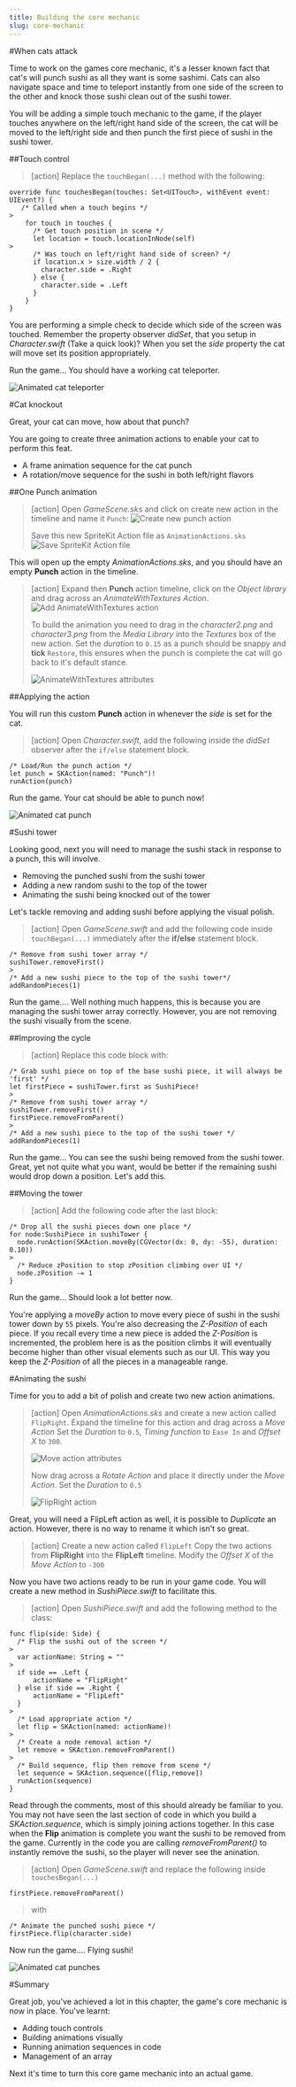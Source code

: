 ```yaml
---
title: Building the core mechanic
slug: core-mechanic
---
```


#When cats attack

Time to work on the games core mechanic, it's a lesser known fact that cat's will punch sushi as all they want is some sashimi.  Cats can also navigate space and time to teleport instantly from one side of the screen to the other and knock those sushi clean out of the sushi tower.

You will be adding a simple touch mechanic to the game, if the player touches anywhere on the left/right hand side of the screen, the cat will be moved to the left/right side and then punch the first piece of sushi in the sushi tower.

##Touch control

> [action]
> Replace the `touchBegan(...)` method with the following:
>
```
override func touchesBegan(touches: Set<UITouch>, withEvent event: UIEvent?) {
   /* Called when a touch begins */
>
    for touch in touches {
      /* Get touch position in scene */
      let location = touch.locationInNode(self)
>        
      /* Was touch on left/right hand side of screen? */
      if location.x > size.width / 2 {
        character.side = .Right
      } else {
        character.side = .Left
      }
    }
}
```
>

You are performing a simple check to decide which side of the screen was touched.  Remember the property observer *didSet*, that you setup in *Character.swift* (Take a quick look)? When you set the *side* property the cat will move set its position appropriately.

Run the game... You should have a working cat teleporter.

![Animated cat teleporter](../Tutorial-Images/animated_cat_teleporter.gif)

#Cat knockout

Great, your cat can move, how about that punch?

You are going to create three animation actions to enable your cat to perform this feat.

- A frame animation sequence for the cat punch
- A rotation/move sequence for the sushi in both left/right flavors

##One Punch animation

> [action]
> Open *GameScene.sks* and click on create new action in the timeline and name it `Punch`:
> ![Create new punch action](../Tutorial-Images/xcode_spritekit_new_action_punch.png)
>
> Save this new SpriteKit Action file as `AnimationActions.sks`
> ![Save SpriteKit Action file](../Tutorial-Images/xcode_spritekit_action_file_save.png)
>

This will open up the empty *AnimationActions.sks*, and you should have an empty **Punch** action in the timeline.

> [action]
> Expand then **Punch** action timeline, click on the *Object library* and drag across an *AnimateWithTextures Action*.
> ![Add AnimateWithTextures action](../Tutorial-Images/xcode_spritekit_add_animatewithtextures_action.png)
>
> To build the animation you need to drag in the *character2.png* and *character3.png* from the *Media Library* into the *Textures* box of the new action.
> Set the *duration* to `0.15` as a punch should be snappy and **tick** `Restore`, this ensures when the punch is complete the cat will go back to it's default stance.
>
> ![AnimateWithTextures attributes](../Tutorial-Images/xcode_spritekit_animatewithtextures_attributes.png)
>

##Applying the action

You will run this custom **Punch** action in whenever the *side* is set for the cat.

> [action]
> Open *Character.swift*, add the following inside the *didSet* observer after the `if/else` statement block.
>
```
/* Load/Run the punch action */
let punch = SKAction(named: "Punch")!
runAction(punch)
```
>

Run the game. Your cat should be able to punch now!

![Animated cat punch](../Tutorial-Images/animated_cat_punch.gif)

#Sushi tower

Looking good, next you will need to manage the sushi stack in response to a punch, this will involve.

- Removing the punched sushi from the sushi tower
- Adding a new random sushi to the top of the tower
- Animating the sushi being knocked out of the tower

Let's tackle removing and adding sushi before applying the visual polish.

> [action]
> Open *GameScene.swift* and add the following code inside `touchBegan(...)` immediately after the **if/else** statement block.
>
```
/* Remove from sushi tower array */
sushiTower.removeFirst()
>
/* Add a new sushi piece to the top of the sushi tower*/
addRandomPieces(1)
```
>

Run the game.... Well nothing much happens, this is because you are managing the sushi tower array correctly.  However, you are not removing the sushi visually from the scene.  

##Improving the cycle

> [action]
> Replace this code block with:
>
```
/* Grab sushi piece on top of the base sushi piece, it will always be 'first' */
let firstPiece = sushiTower.first as SushiPiece!
>
/* Remove from sushi tower array */
sushiTower.removeFirst()
firstPiece.removeFromParent()
>
/* Add a new sushi piece to the top of the sushi tower */
addRandomPieces(1)
```
>

Run the game... You can see the sushi being removed from the sushi tower.  Great, yet not quite what you want, would be better if the remaining sushi would drop down a position. Let's add this.

##Moving the tower

> [action]
> Add the following code after the last block:
```
/* Drop all the sushi pieces down one place */
for node:SushiPiece in sushiTower {
  node.runAction(SKAction.moveBy(CGVector(dx: 0, dy: -55), duration: 0.10))
>
  /* Reduce zPosition to stop zPosition climbing over UI */
  node.zPosition -= 1
}
```
>

Run the game... Should look a lot better now.

You're applying a *moveBy* action to move every piece of sushi in the sushi tower down by `55` pixels. You're also decreasing the *Z-Position* of each piece.  If you recall every time a new piece is added the *Z-Position* is incremented, the problem here is as the position climbs it will eventually become higher than other visual elements such as our UI.  This way you keep the *Z-Position* of all the pieces in a manageable range.

#Animating the sushi

Time for you to add a bit of polish and create two new action animations.

> [action]
> Open *AnimationActions.sks* and create a new action called `FlipRight`.
> Expand the timeline for this action and drag across a *Move Action*
> Set the *Duration* to `0.5`, *Timing function* to `Ease In` and *Offset X* to `300`.
>
> ![Move action attributes](../Tutorial-Images/xcode_spritekit_move_attributes.png)
>
> Now drag across a *Rotate Action* and place it directly under the *Move Action*.
> Set the *Duration* to `0.5`
>
> ![FlipRight action](../Tutorial-Images/xcode_spritekit_action_flipright.png)

Great, you will need a FlipLeft action as well, it is possible to *Duplicate* an action.  However, there is no way to rename it which isn't so great.

> [action]
> Create a new action called `FlipLeft`
> Copy the two actions from **FlipRight** into the **FlipLeft** timeline.
> Modify the *Offset X* of the *Move Action* to `-300`
>

Now you have two actions ready to be run in your game code. You will create a new method in *SushiPiece.swift* to facilitate this.

> [action]
> Open *SushiPiece.swift* and add the following method to the class:
>
```
func flip(side: Side) {
  /* Flip the sushi out of the screen */
>
  var actionName: String = ""
>  
  if side == .Left {
      actionName = "FlipRight"
  } else if side == .Right {
      actionName = "FlipLeft"
  }
>  
  /* Load appropriate action */
  let flip = SKAction(named: actionName)!
>  
  /* Create a node removal action */
  let remove = SKAction.removeFromParent()
>  
  /* Build sequence, flip then remove from scene */
  let sequence = SKAction.sequence([flip,remove])
  runAction(sequence)
}
```
>

Read through the comments, most of this should already be familiar to you.  You may not have seen the last section of code in which you build a *SKAction.sequence*, which is simply joining actions together.  In this case when the **Flip** animation is complete you want the sushi to be removed from the game.  Currently in the code you are calling *removeFromParent()* to instantly remove the sushi, so the player will never see the anination.

> [action]
> Open *GameScene.swift* and replace the following inside `touchesBegan(...)`
>
```
firstPiece.removeFromParent()
```
>
> with
>
```
/* Animate the punched sushi piece */
firstPiece.flip(character.side)
```
>

Now run the game.... Flying sushi!

![Animated cat punches](../Tutorial-Images/animated_cat_punches.gif)

#Summary

Great job, you've achieved a lot in this chapter, the game's core mechanic is now in place.  You've learnt:

- Adding touch controls
- Building animations visually
- Running animation sequences in code
- Management of an array

Next it's time to turn this core game mechanic into an actual game.
